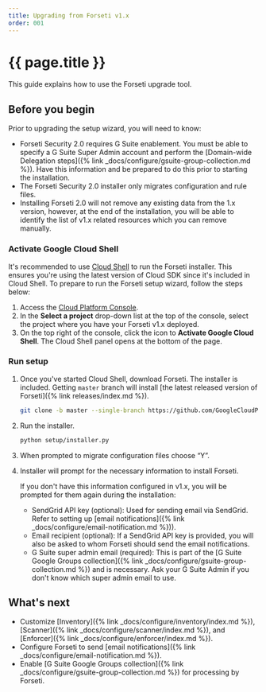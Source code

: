 ```yaml
---
title: Upgrading from Forseti v1.x
order: 001
---
```


# {{ page.title }}

This guide explains how to use the Forseti upgrade tool.

## Before you begin

Prior to upgrading the setup wizard, you will need to know:

  - Forseti Security 2.0 requires G Suite enablement. 
  You must be able to specify a G Suite Super Admin account 
  and perform the [Domain-wide Delegation steps]({% link _docs/configure/gsuite-group-collection.md %}).
  Have this information and be prepared to do this 
  prior to starting the installation.
  - The Forseti Security 2.0 installer only migrates configuration and rule files.
  - Installing Forseti 2.0 will not remove any existing data from the 1.x version, however, at the end of the
  installation, you will be able to identify the list of v1.x related resources which you can remove manually.


### Activate Google Cloud Shell

It's recommended to use [Cloud Shell](https://cloud.google.com/shell/docs/quickstart) to run the
Forseti installer. This ensures you're using the latest version of Cloud SDK since it's included
in Cloud Shell. To prepare to run the Forseti setup wizard, follow the steps below:

  1. Access the [Cloud Platform Console](https://console.cloud.google.com/).
  1. In the **Select a project** drop-down list at the top of the console, select the project where
  you have your Forseti v1.x deployed.
  1. On the top right of the console, click the icon to **Activate Google Cloud Shell**. The Cloud
  Shell panel opens at the bottom of the page.

### Run setup

  1. Once you've started Cloud Shell, download Forseti. The installer is included.
     Getting `master` branch will install [the latest released version of Forseti]({% link releases/index.md %}).

      ```bash
      git clone -b master --single-branch https://github.com/GoogleCloudPlatform/forseti-security.git
      ```

  1. Run the installer.

     ```bash 
     python setup/installer.py
     ```

  1. When prompted to migrate configuration files choose “Y”.

  1. Installer will prompt for the necessary information to install Forseti.

     If you don't have this information configured in v1.x, you will be prompted for them again during the installation:

     * SendGrid API key (optional): Used for sending email via SendGrid. Refer to
       setting up [email notifications]({% link _docs/configure/email-notification.md %})).
     * Email recipient (optional): If a SendGrid API key is provided, you will also be asked
       to whom Forseti should send the email notifications.
     * G Suite super admin email (required): This is part of the
       [G Suite Google Groups collection]({% link _docs/configure/gsuite-group-collection.md %})
       and is necessary.
       Ask your G Suite Admin if you don't know which super admin email to use.


## What's next

  - Customize [Inventory]({% link _docs/configure/inventory/index.md %}),
  [Scanner]({% link _docs/configure/scanner/index.md %}),
  and [Enforcer]({% link _docs/configure/enforcer/index.md %}).
  - Configure Forseti to send [email notifications]({% link _docs/configure/email-notification.md %}).
  - Enable [G Suite Google Groups collection]({% link _docs/configure/gsuite-group-collection.md %})
  for processing by Forseti.
